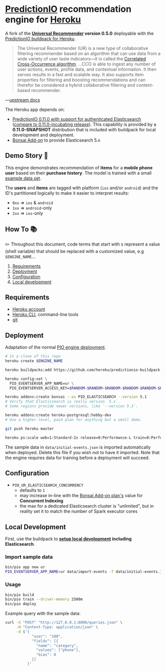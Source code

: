 # [PredictionIO](https://predictionio.incubator.apache.org) recommendation engine for [Heroku](https://www.heroku.com)

A fork of the **[Universal Recommender](https://github.com/actionml/universal-recommender) version 0.5.0** deployable with the [PredictionIO buildpack for Heroku](https://github.com/heroku/predictionio-buildpack).

> The Universal Recommender (UR) is a new type of collaborative filtering recommender based on an algorithm that can use data from a wide variety of user taste indicators&mdash;it is called the [Correlated Cross-Occurrence algorithm](https://mahout.apache.org/users/algorithms/intro-cooccurrence-spark.html). …CCO is able to ingest any number of user actions, events, profile data, and contextual information. It then serves results in a fast and scalable way. It also supports item properties for filtering and boosting recommendations and can therefor be considered a hybrid collaborative filtering and content-based recommender.

—[upstream docs](https://github.com/actionml/universal-recommender)

The Heroku app depends on:

* [PredictionIO 0.11.0 with support for authenticated Elasticsearch](https://github.com/mars/incubator-predictionio/tree/esclient-auth) ([compare to 0.11.0-incubating release](https://github.com/apache/incubator-predictionio/compare/release/0.11.0...mars:esclient-auth)). This capability is provided by a **0.11.0-SNAPSHOT** distribution that is included with buildpack for local development and deployment.
* [Bonsai Add-on](https://elements.heroku.com/addons/bonsai) to provide Elasticsearch 5.x

## Demo Story 🐸

This engine demonstrates recommendation of **items** for a **mobile phone user** based on their **purchase history**. The model is trained with a small [example data set](data/initial-events.json).

The **users** and **items** are tagged with platform (`ios` and/or `android`) and the ID's partitioned logically to make it easier to interpret results:
  * `0xx` => `ios` & `android`
  * `1xx` => `android`-only
  * `2xx` => `ios`-only

## How To 📚

✏️ Throughout this document, code terms that start with `$` represent a value (shell variable) that should be replaced with a customized value, e.g `$ENGINE_NAME`…

1. [Requirements](#user-content-requirements)
1. [Deployment](#user-content-deployment)
1. [Configuration](#user-content-configuration)
1. [Local development](#user-content-local-development)

## Requirements

* [Heroku account](https://signup.heroku.com)
* [Heroku CLI](https://toolbelt.heroku.com), command-line tools
* [git](https://git-scm.com/book/en/v2/Getting-Started-Installing-Git)

## Deployment

Adaptation of the normal [PIO engine deployment](https://github.com/heroku/predictionio-buildpack/blob/master/CUSTOM.md#user-content-engine).

```bash
# In a clone of this repo
heroku create $ENGINE_NAME

heroku buildpacks:add https://github.com/heroku/predictionio-buildpack.git

heroku config:set \
  PIO_EVENTSERVER_APP_NAME=ur \
  PIO_EVENTSERVER_ACCESS_KEY=$RANDOM-$RANDOM-$RANDOM-$RANDOM-$RANDOM-$RANDOM

heroku addons:create bonsai --as PIO_ELASTICSEARCH --version 5.1
# Verify that Elasticsearch is really version `5.x`.
# Some regions provide newer versions, like `--version 5.3`.

heroku addons:create heroku-postgresql:hobby-dev
# Use a higher-level, paid plan for anything but a small demo.

git push heroku master

heroku ps:scale web=1:Standard-2x release=0:Performance-L train=0:Performance-L
```

The sample data in `data/initial-events.json` is imported automatically when deployed. Delete this file if you wish not to have it imported. Note that the engine requires data for training before a deployment will succeed.


## Configuration

* `PIO_UR_ELASTICSEARCH_CONCURRENCY`
  * defaults to `1`
  * may increase in-line with the [Bonsai Add-on plan's](https://elements.heroku.com/addons/bonsai) value for **Concurrent Indexing**
  * the max for a dedicated Elasticsearch cluster is "unlimited", but in reality set it to match the number of Spark executor cores


## Local Development

First, use the buildpack to **[setup local development](https://github.com/heroku/predictionio-buildpack/blob/master/DEV.md) including Elasticsearch**.

### Import sample data

```bash
bin/pio app new ur
PIO_EVENTSERVER_APP_NAME=ur data/import-events -f data/initial-events.json
```

### Usage

```bash
bin/pio build
bin/pio train --driver-memory 2500m
bin/pio deploy
```

Example query with the sample data:

```bash
curl -X "POST" "http://127.0.0.1:8000/queries.json" \
     -H "Content-Type: application/json" \
     -d $'{
            "user": "100",
            "fields": [{
              "name": "category",
              "values": ["phone"],
              "bias": 0
            }]
          }'
```